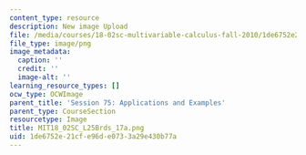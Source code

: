 ```yaml
---
content_type: resource
description: New image Upload
file: /media/courses/18-02sc-multivariable-calculus-fall-2010/1de6752e21cfe96de0733a29e430b77a_MIT18_02SC_L25Brds_17a.png
file_type: image/png
image_metadata:
  caption: ''
  credit: ''
  image-alt: ''
learning_resource_types: []
ocw_type: OCWImage
parent_title: 'Session 75: Applications and Examples'
parent_type: CourseSection
resourcetype: Image
title: MIT18_02SC_L25Brds_17a.png
uid: 1de6752e-21cf-e96d-e073-3a29e430b77a
---
```

